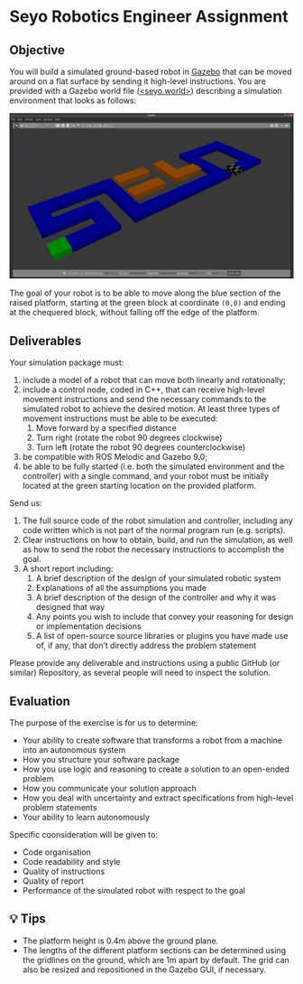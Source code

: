 Seyo Robotics Engineer Assignment
====================================================================

## Objective

You will build a simulated ground-based robot in [Gazebo](http://gazebosim.org/) that can be moved around on a flat surface by sending it high-level instructions. You are provided with a Gazebo world file ([<seyo.world>](seyo.world)) describing a simulation environment that looks as follows:

![Seyo test Gazebo world](img/seyo-test-gazebo-world.png)

The goal of your robot is to be able to move along the blue section of the raised platform, starting at the green block at coordinate `(0,0)` and ending at the chequered block, without falling off the edge of the platform.

## Deliverables

Your simulation package must:

1. include a model of a robot that can move both linearly and rotationally;
1. include a control node, coded in C++, that can receive high-level movement instructions and send the necessary commands to the simulated robot to achieve the desired motion. At least three types of movement instructions must be able to be executed:
    1. Move forward by a specified distance
    1. Turn right (rotate the robot 90 degrees clockwise)
    1. Turn left (rotate the robot 90 degrees counterclockwise)
1. be compatible with ROS Melodic and Gazebo 9.0;
1. be able to be fully started (i.e. both the simulated environment and the controller) with a single command, and your robot must be initially located at the green starting location on the provided platform.

Send us:

1. The full source code of the robot simulation and controller, including any code written which is not part of the normal program run (e.g. scripts).
1. Clear instructions on how to obtain, build, and run the simulation, as well as how to send the robot the necessary instructions to accomplish the goal.
1. A short report including:
    1. A brief description of the design of your simulated robotic system
    1. Explanations of all the assumptions you made
    1. A brief description of the design of the controller and why it was designed that way
    1. Any points you wish to include that convey your reasoning for design or implementation decisions
    1. A list of open-source source libraries or plugins you have made use of, if any, that don’t directly address the problem statement

Please provide any deliverable and instructions using a public GitHub (or similar) Repository, as several people will need to inspect the solution.

## Evaluation

The purpose of the exercise is for us to determine:

- Your ability to create software that transforms a robot from a machine into an autonomous system
- How you structure your software package
- How you use logic and reasoning to create a solution to an open-ended problem
- How you communicate your solution approach
- How you deal with uncertainty and extract specifications from high-level problem statements
- Your ability to learn autonomously

Specific coonsideration will be given to:

- Code organisation
- Code readability and style
- Quality of instructions
- Quality of report
- Performance of the simulated robot with respect to the goal

## :bulb: Tips

- The platform height is 0.4m above the ground plane.
- The lengths of the different platform sections can be determined using the gridlines on the ground, which are 1m apart by default. The grid can also be resized and repositioned in the Gazebo GUI, if necessary.
